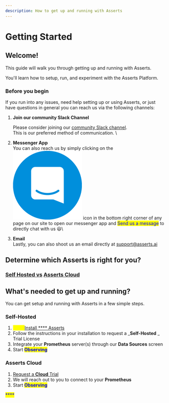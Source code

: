 ```yaml
---
description: How to get up and running with Asserts
---
```


# Getting Started

## Welcome!

This guide will walk you through getting up and running with Asserts.

You'll learn how to setup, run, and experiment with the Asserts Platform.



### **Before you begin**

If you run into any issues, need help setting up or using Asserts, or just have questions in general you can reach us via the following channels:

1.  **Join our community Slack Channel**

    Please consider joining our [community Slack channel](https://join.slack.com/t/asserts-community/shared\_invite/zt-1aobjmmls-xT1HwiSp1DNFXPeEvQEb5A). \
    This is our preferred method of communication. \

2. **Messenger App**\
   You can also reach us by simply clicking on the <img src="../../.gitbook/assets/intercom-icon-27.jpg" alt="" data-size="line"> icon in the bottom right corner of any page on our site to open our messenger app and <mark style="color:blue;">Send us a message</mark> to directly chat with us 😃\

3. **Email**\
   Lastly, you can also shoot us an email directly at [support@asserts.ai](mailto:support@asserts.ai)



## Determine which Asserts is right for you?

### [Self Hosted vs](self-hosted-vs-cloud.md) [Asserts Cloud](self-hosted-vs-cloud.md)



## What's needed to get up and running? <a href="#system-requirements" id="system-requirements"></a>

&#x20; You can get setup and running with Asserts in a few simple steps.

### Self-Hosted

1. <mark style="color:yellow;">****</mark>[Install **** Asserts](self-hosted/)
2. Follow the instructions in your installation to request a _**Self-Hosted** _ Trial License
3. Integrate your **Prometheus** server(s) through our **Data Sources** screen
4. Start <mark style="color:blue;">**Observing**</mark>

### Asserts Cloud

1. [Request a **Cloud** Trial](https://share.hsforms.com/1Cc0HO62KRIy2-TZpbvcTwwbvn02)
2. We will reach out to you to connect to your **Prometheus**
3. Start <mark style="color:blue;">**Observing**</mark>

<mark style="color:blue;">****</mark>
